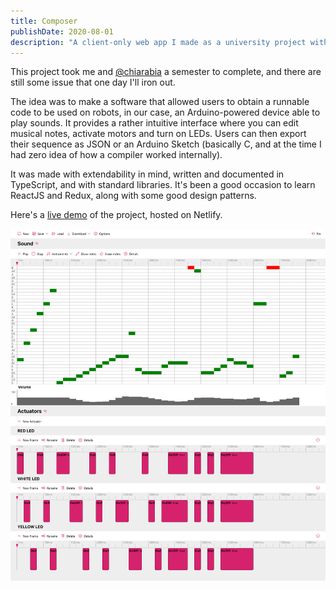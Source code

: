 ```yaml
---
title: Composer
publishDate: 2020-08-01
description: "A client-only web app I made as a university project with ReactJS + ReduxJS that allows to create scripted actions for robots."
---
```


This project took me and [@chiarabia](https://github.com/chiarabia) a semester to complete, and there are still some issue that one day I'll iron out.

The idea was to make a software that allowed users to obtain a runnable code to be used on robots, in our case, an Arduino-powered device able to play sounds. It provides a rather intuitive interface where you can edit musical notes, activate motors and turn on LEDs. Users can then export their sequence as JSON or an Arduino Sketch (basically C, and at the time I had zero idea of how a compiler worked internally).

It was made with extendability in mind, written and documented in TypeScript, and with standard libraries. It's been a good occasion to learn ReactJS and Redux, along with some good design patterns.

Here's a [live demo](https://github.com/QUB3X/composer) of the project, hosted on Netlify.

![Screenshot](screen1.png)
